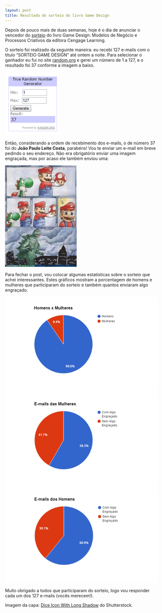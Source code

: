 ```yaml
---
layout: post
title: Resultado do sorteio do livro Game Design
---
```


Depois de pouco mais de duas semanas, hoje é o dia de anunciar o vencedor do [sorteio](http://gamedeveloper.com.br/game-design-modelos-de-negocio-e-processos-criativos-sorteio-do-livro/) do livro Game Design: Modelos de Negócio e Processos Criativos da editora Cengage Learning.

O sorteio foi realizado da seguinte maneira: eu recebi 127 e-mails com o título “SORTEIO GAME DESIGN” até ontem a noite. Para selecionar o ganhador eu fui no site [random.org](https://www.random.org/) e gerei um número de 1 a 127, e o resultado foi 37 conforme a imagem a baixo.

[![Sorteio](../content/images/2015/08/random1.png)](../content/images/2015/08/random1.png)

Então, considerando a ordem de recebimento dos e-mails, o de número 37 foi do **João Paulo Leite Costa**, parabéns! Vou te enviar um e-mail em breve pedindo o seu endereço. Não era obrigatório enviar uma imagem engraçada, mas por acaso ele também enviou uma:

[![IMG_1918](../content/images/2015/08/IMG_1918.jpg)](../content/images/2015/08/IMG_1918.jpg)

Para fechar o post, vou colocar algumas estatísticas sobre o sorteio que achei interessantes. Estes gráficos mostram a porcentagem de homens e mulheres que participaram do sorteio e também quantos enviaram algo engraçado.

[![grafico1](../content/images/2015/08/grafico1.png)](../content/images/2015/08/grafico1.png) [![grafico2](../content/images/2015/08/grafico2.png)](../content/images/2015/08/grafico2.png) [![grafico3](../content/images/2015/08/grafico3.png)](../content/images/2015/08/grafico3.png)

Muito obrigado a todos que participaram do sorteio, logo vou responder cada um dos 127 e-mails (vocês merecem!).

Imagem da capa: [Dice Icon With Long Shadow](http://www.shutterstock.com/pic-238921480/stock-vector-dice-icon-with-long-shadow-flat-style-vector-illustration.html) do Shutterstock.
